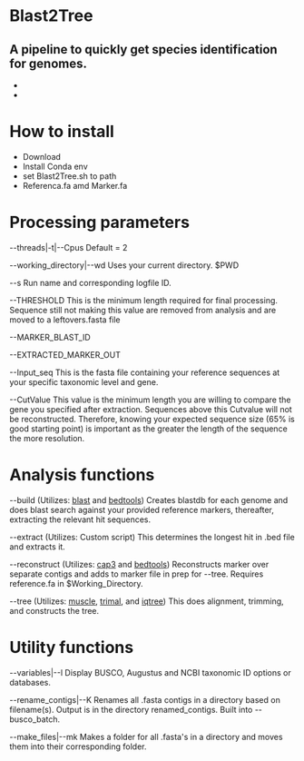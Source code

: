 # Blast2Tree
A pipeline to quickly get species identification for genomes.
-
-
-

# How to install
- Download
- Install Conda env
- set Blast2Tree.sh to path
- Referenca.fa amd Marker.fa

# Processing parameters

--threads|-t|--Cpus 
Default = 2

--working_directory|--wd 
Uses your current directory. $PWD

--s
Run name and corresponding logfile ID.

--THRESHOLD
This is the minimum length required for final processing. Sequence still not making this value are removed from analysis and are moved to a leftovers.fasta file

--MARKER_BLAST_ID

--EXTRACTED_MARKER_OUT

--Input_seq
This is the fasta file containing your reference sequences at your specific taxonomic level and gene.

--CutValue 
This value is the minimum length you are willing to compare the gene you specified after extraction. Sequences above this Cutvalue will not be reconstructed. Therefore, knowing your expected sequence size (65% is good starting point) is important as the greater the length of the sequence the more resolution. 

# Analysis functions

--build
(Utilizes: [blast](https://anaconda.org/bioconda/blast) and [bedtools](https://anaconda.org/bioconda/bedtools)) Creates blastdb for each genome and does blast search against your provided reference markers, thereafter, extracting the relevant hit sequences.

--extract
(Utilizes: Custom script) This determines the longest hit in .bed file and extracts it.

--reconstruct
(Utilizes: [cap3](https://anaconda.org/bioconda/cap3) and [bedtools](https://anaconda.org/bioconda/bedtools)) Reconstructs marker over separate contigs and adds to marker file in prep for --tree. Requires reference.fa in $Working_Directory.

--tree
(Utilizes: [muscle](https://anaconda.org/bioconda/mafft), [trimal](https://anaconda.org/bioconda/trimal), and [iqtree](https://anaconda.org/bioconda/iqtree)) This does alignment, trimming, and constructs the tree.

# Utility functions

--variables|--l
Display BUSCO, Augustus and NCBI taxonomic ID options or databases.

--rename_contigs|--K
Renames all .fasta contigs in a directory based on filename(s). Output is in the directory renamed_contigs. Built into --busco_batch.

--make_files|--mk
Makes a folder for all .fasta's in a directory and moves them into their corresponding folder.
